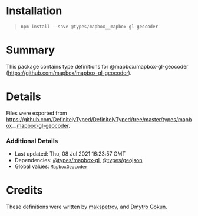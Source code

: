 # Installation
> `npm install --save @types/mapbox__mapbox-gl-geocoder`

# Summary
This package contains type definitions for @mapbox/mapbox-gl-geocoder (https://github.com/mapbox/mapbox-gl-geocoder).

# Details
Files were exported from https://github.com/DefinitelyTyped/DefinitelyTyped/tree/master/types/mapbox__mapbox-gl-geocoder.

### Additional Details
 * Last updated: Thu, 08 Jul 2021 16:23:57 GMT
 * Dependencies: [@types/mapbox-gl](https://npmjs.com/package/@types/mapbox-gl), [@types/geojson](https://npmjs.com/package/@types/geojson)
 * Global values: `MapboxGeocoder`

# Credits
These definitions were written by [makspetrov](https://github.com/Nosfit), and [Dmytro Gokun](https://github.com/dmytro-gokun).
